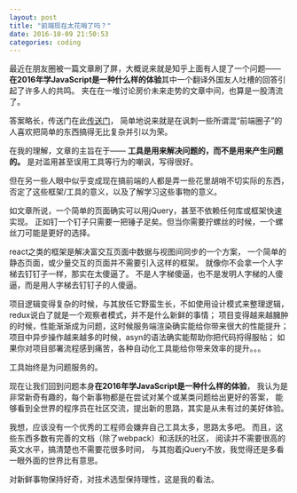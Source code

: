 ```yaml
---
layout: post
title: "前端现在太花哨了吗？"
date: 2016-10-09 21:50:53
categories: coding
---
```


最近在朋友圈被一篇文章刷了屏，大概说来就是知乎上面有人提了一个问题——
**在2016年学JavaScript是一种什么样的体验**其中一个翻译外国友人吐槽的回答引起了许多人的共鸣。
夹在在一堆讨论房价未来走势的文章中间，也算是一股清流了。

答案略长，传送门在此[传送门](https://zhuanlan.zhihu.com/p/22782487)，
简单地说来就是在讽刺一些所谓混“前端圈子”的人喜欢把简单的东西搞得无比复杂并引以为荣。

在我的理解，文章的主旨在于——
**工具是用来解决问题的，而不是用来产生问题的。**
是对滥用甚至误用工具等行为的嘲讽，写得很好。

但在另一些人眼中似乎变成现在搞前端的人都是弄一些花里胡哨不切实际的东西，
否定了这些框架/工具的意义，以及了解学习这些事物的意义。

如文章所说，一个简单的页面确实可以用jQuery，甚至不依赖任何库或框架快速实现。
正如钉一个钉子只需要一把锤子足矣。但当你需要拧螺丝的时候，一个螺丝刀可能是更好的选择。

react之类的框架是解决富交互页面中数据与视图间同步的一个方案，
一个简单的静态页面，或少量交互的页面并不需要引入这样的框架。
就像你不会拿一个人字梯去钉钉子一样，那实在太傻逼了。
不是人字梯傻逼，也不是发明人字梯的人傻逼，而是用人字梯去钉钉子的人傻逼。

项目逻辑变得复杂的时候，与其放任它野蛮生长，不如使用设计模式来整理逻辑，
redux说白了就是一个观察者模式，并不是什么新鲜的事情；
项目变得越来越臃肿的时候，性能渐渐成为问题，这时候服务端渲染确实能给你带来很大的性能提升；
项目中异步操作越来越多的时候，asyn的语法确实能帮助你把代码捋得服帖；
如果你对项目部署流程感到痛苦，各种自动化工具能给你带来效率的提升。。。

工具始终是为问题服务的。

现在让我们回到问题本身**在2016年学JavaScript是一种什么样的体验**，
我认为是非常新奇有趣的，每个新事物都是在尝试对某个或某类问题给出更好的答案，
能够看到全世界的程序员在社区交流，提出新的思路，其实是从未有过的美好体验。

我想，应该没有一个优秀的工程师会嫌弃自己工具太多，思路太多吧。
而且，这些东西多数有完善的文档（除了webpack）和活跃的社区，
阅读并不需要很高的英文水平，搞清楚也不需要花很多时间，
与其抱着jQuery不放，我觉得还是多看一眼外面的世界比有意思。

对新鲜事物保持好奇，对技术选型保持理性，这是我的看法。
